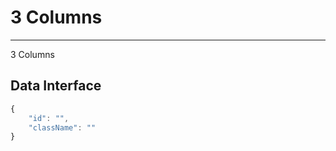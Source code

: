 # 3 Columns
---

3 Columns

## Data Interface

```javascript
{
    "id": "",
    "className": ""
}
```